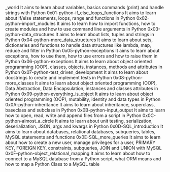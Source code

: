 
_world	It aims to learn about variables, basics commands (print) and handle strings with Python
0x01-python-if_else_loops_functions	It aims to learn about if/else statements, loops, range and functions in Python
0x02-python-import_modules	It aims to learn how to import functions, how to create modules and how to use command line arguments in Python
0x03-python-data_structures	It aims to learn about lists, tuples and strings in Python
0x04-python-more_data_structures	It aims to learn about sets, dictionaries and functions to handle data structures like lambda, map, reduce and filter in Python
0x05-python-exceptions	It aims to learn about exceptions, how to use them, how to use errors and how to raise them in Python
0x06-python-exceptions	It aims to learn about object oriented programming (OOP), classes, objects, instances, methods and attributes in Python
0x07-python-test_driven_development	It aims to learn about docstrings to create and implement tests in Python
0x08-python-more_classes	It aims to learn about object oriented programming (OOP), Data Abstraction, Data Encapsulation, instances and classes attributes in Python
0x09-python-everything_is_object	It aims to learn about object oriented programming (OOP), mutability, identity and data types in Python
0x0A-python-inheritance	It aims to learn about inheritance, superclass, baseclass and subclass in Python
0x0B-python-input_output	It aims to learn how to open, read, write and append files from a script in Python
0x0C-python-almost_a_circle	It aims to learn about unit testing, serialization, deserialization, JSON, args and kwargs in Python
0x0D-SQL_introduction	It aims to learn about databases, relational databases, subqueries, tables, MySQL statements and functions
0x0E-SQL_more_queries	It aims to learn about how to create a new user, manage privileges for a user, PRIMARY KEY, FOREIGN KEY, constraints, subqueries, JOIN and UNION with MySQL
0x0F-python-object_relational_mapping	It aims to learn about how to connect to a MySQL database from a Python script, what ORM means and how to map a Python Class to a MySQL table
